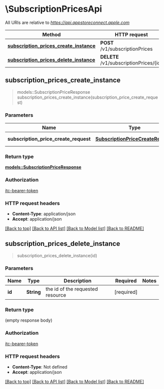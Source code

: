 # \SubscriptionPricesApi

All URIs are relative to *https://api.appstoreconnect.apple.com*

Method | HTTP request | Description
------------- | ------------- | -------------
[**subscription_prices_create_instance**](SubscriptionPricesApi.md#subscription_prices_create_instance) | **POST** /v1/subscriptionPrices | 
[**subscription_prices_delete_instance**](SubscriptionPricesApi.md#subscription_prices_delete_instance) | **DELETE** /v1/subscriptionPrices/{id} | 



## subscription_prices_create_instance

> models::SubscriptionPriceResponse subscription_prices_create_instance(subscription_price_create_request)


### Parameters


Name | Type | Description  | Required | Notes
------------- | ------------- | ------------- | ------------- | -------------
**subscription_price_create_request** | [**SubscriptionPriceCreateRequest**](SubscriptionPriceCreateRequest.md) | SubscriptionPrice representation | [required] |

### Return type

[**models::SubscriptionPriceResponse**](SubscriptionPriceResponse.md)

### Authorization

[itc-bearer-token](../README.md#itc-bearer-token)

### HTTP request headers

- **Content-Type**: application/json
- **Accept**: application/json

[[Back to top]](#) [[Back to API list]](../README.md#documentation-for-api-endpoints) [[Back to Model list]](../README.md#documentation-for-models) [[Back to README]](../README.md)


## subscription_prices_delete_instance

> subscription_prices_delete_instance(id)


### Parameters


Name | Type | Description  | Required | Notes
------------- | ------------- | ------------- | ------------- | -------------
**id** | **String** | the id of the requested resource | [required] |

### Return type

 (empty response body)

### Authorization

[itc-bearer-token](../README.md#itc-bearer-token)

### HTTP request headers

- **Content-Type**: Not defined
- **Accept**: application/json

[[Back to top]](#) [[Back to API list]](../README.md#documentation-for-api-endpoints) [[Back to Model list]](../README.md#documentation-for-models) [[Back to README]](../README.md)

